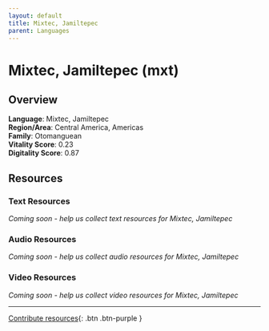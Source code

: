 ```yaml
---
layout: default
title: Mixtec, Jamiltepec
parent: Languages
---
```


# Mixtec, Jamiltepec (mxt)

## Overview

**Language**: Mixtec, Jamiltepec  
**Region/Area**: Central America, Americas  
**Family**: Otomanguean  
**Vitality Score**: 0.23  
**Digitality Score**: 0.87  

## Resources

### Text Resources
*Coming soon - help us collect text resources for Mixtec, Jamiltepec*

### Audio Resources
*Coming soon - help us collect audio resources for Mixtec, Jamiltepec*

### Video Resources
*Coming soon - help us collect video resources for Mixtec, Jamiltepec*

---

[Contribute resources](https://fairtrain.github.io/){: .btn .btn-purple }
